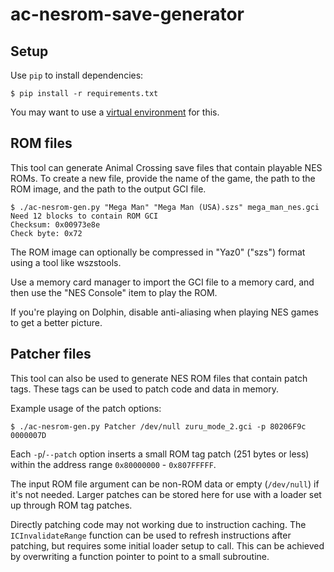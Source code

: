 # ac-nesrom-save-generator

## Setup

Use `pip` to install dependencies:

```
$ pip install -r requirements.txt
```

You may want to use a [virtual environment](https://virtualenv.pypa.io/en/stable/) for this.

## ROM files

This tool can generate Animal Crossing save files that contain playable NES ROMs.
To create a new file, provide the name of the game, the path to the ROM image, and the path
to the output GCI file.

    $ ./ac-nesrom-gen.py "Mega Man" "Mega Man (USA).szs" mega_man_nes.gci
    Need 12 blocks to contain ROM GCI
    Checksum: 0x00973e8e
    Check byte: 0x72

The ROM image can optionally be compressed in "Yaz0" ("szs") format using a tool
like wszstools.

Use a memory card manager to import the GCI file to a memory card, and then use
the "NES Console" item to play the ROM.

If you're playing on Dolphin, disable anti-aliasing when playing NES games to
get a better picture.

## Patcher files

This tool can also be used to generate NES ROM files that contain patch tags. These
tags can be used to patch code and data in memory.

Example usage of the patch options:

    $ ./ac-nesrom-gen.py Patcher /dev/null zuru_mode_2.gci -p 80206F9c 0000007D

Each `-p`/`--patch` option inserts a small ROM tag patch (251 bytes or less) within
the address range `0x80000000` - `0x807FFFFF`.

The input ROM file argument can be non-ROM data or empty (`/dev/null`) if it's not needed.
Larger patches can be stored here for use with a loader set up through ROM tag patches.

Directly patching code may not working due to instruction caching.
The `ICInvalidateRange` function can be used to refresh instructions after patching, but
requires some initial loader setup to call. This can be achieved by overwriting a function
pointer to point to a small subroutine.
